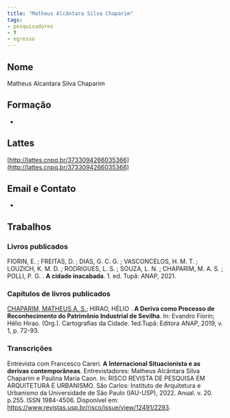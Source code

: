```yaml
---
title: "Matheus Alcântara Silva Chaparim"
tags: 
- pesquisadores
- ?
- egresso
---
```


## Nome
Matheus Alcantara Silva Chaparim

## Formação
-

## Lattes
[http://lattes.cnpq.br/3733094266035366](http://lattes.cnpq.br/3733094266035366)

## Email e Contato
-

## Trabalhos


### Livros publicados 

FIORIN, E. ; FREITAS, D. ; DIAS, G. C. G. ; VASCONCELOS, H. M. T. ; LOUZICH, K. M. D. ; RODRIGUES, L. S. ; SOUZA, L. N. ; CHAPARIM, M. A. S. ; POLLI, P. G. . **A cidade inacabada**. 1. ed. Tupã: ANAP, 2021.

### Capítulos de livros publicados

[CHAPARIM, MATHEUS A. S.](http://lattes.cnpq.br/3733094266035366); HIRAO, HÉLIO . **A Deriva como Processo de Reconhecimento do Patrimônio Industrial de Sevilha**. In: Evandro Fiorin; Hélio Hirao. (Org.). Cartografias da Cidade. 1ed.Tupã: Editora ANAP, 2019, v. 1, p. 72-93.

### Transcrições

Entrevista com Francesco Careri. **A Internacional Situacionista e as derivas contemporâneas**. Entrevistadores: Matheus Alcântara Silva Chaparim e Paulina Maria Caon. In: RISCO REVISTA DE PESQUISA EM ARQUITETURA E URBANISMO. São Carlos: Instituto de Arquitetura e Urbanismo da Universidade de São Paulo (IAU-USP), 2022. Anual. v. 20. p.255. ISSN 1984-4506. Disponível em: https://www.revistas.usp.br/risco/issue/view/12491/2293.